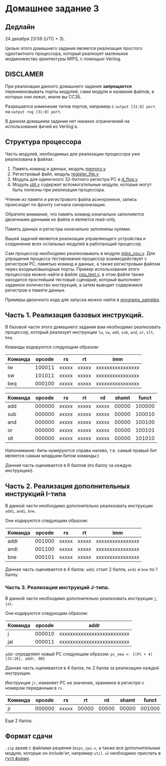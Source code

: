# Домашнее задание 3

## Дедлайн

24 декабря 23:59 (UTC + 3).

Целью этого домашнего задания является реализация простого однотактного процессора, который реализует
маленькое модмножество архитектуры MIPS, с помощью Verilog.

## **DISCLAMER**

При реализации данного домашнего задания **запрещается** переименовывать порты модулей, сами модули
и названия файлов, в которых они лежат, иначе вы ССЗБ.

Разрешается изменение типов портов, например с `output [31:0] port` на `output reg [31:0] port`.

В данном домашнем задании нет никаких ограничений на использование фичей из Verilog'а.

## Структура процессора

Часть модулей, необходимых для реализации процессора уже реализована в файлах:
1) Память команд и данных, модуль [memory.v](./memory.v)
2) Регистровый файл, модуль [register_file.v](./register_file.v)
3) Модуль для одиночного 32-битного регистра PC в [d_flop.v](./d_flop.v)
4) Модуль [util.v](./util.v) содержит вспомогательные модули, которые могут быть полезны
   при реализации процессора.

Чтение из памяти и регистрового файла асинхронное, запись происходит по фронту сигнала синхронизации.

Обратите внимание, что память команд изначально заполняется двоичными данными из файла и является read-only.

Память данных и регистры изначально заполнены нулями.

Вашей задачей является реализация управляющего устройства и соединение всех остальных модулей
в работающий процессор.

Сам процессор необходимо реализовывать в модуле [mips_cpu.v](./mips_cpu.v). Для упрощения
процесса тестирования процессор взаимодействует с регистром PC, памятью команд и данных, а также регистровым
файлом через входные/выходные порты.
Пример использования этого процессора можно найти в файле [cpu_test.v](./cpu_test.v),
в этом файле также находится простейший тестовый сценарий, который выполняет заданное количество инструкций, а затем
выводит содержимое регистров и памяти данных.

Примеры двоичного кода для запуска можно найти в [programs_samples](./programs_samples/README.md).


## Часть 1. Реализация базовых инструкций.

В базовой части этого домашнего задания вам необходимо реализовать процессор, который реализует инструкции
`lw`, `sw`, `add`, `sub`, `and`, `or`, `slt`, `beq`.

Команды кодируются следующим образом:

| Команда | opcode | rs    | rt    | imm              |
|---------|--------|-------|-------|------------------|
| lw      | 100011 | xxxxx | xxxxx | xxxxxxxxxxxxxxxx |
| sw      | 101011 | xxxxx | xxxxx | xxxxxxxxxxxxxxxx |
| beq     | 000100 | xxxxx | xxxxx | xxxxxxxxxxxxxxxx |

| Команда | opcode | rs    | rt    | rd    | shamt | funct  |
|---------|--------|-------|-------|-------|-------|--------|
| add     | 000000 | xxxxx | xxxxx | xxxxx | 00000 | 100000 |
| sub     | 000000 | xxxxx | xxxxx | xxxxx | 00000 | 100010 |
| and     | 000000 | xxxxx | xxxxx | xxxxx | 00000 | 100100 |
| or      | 000000 | xxxxx | xxxxx | xxxxx | 00000 | 100101 |
| slt     | 000000 | xxxxx | xxxxx | xxxxx | 00000 | 101010 |

Напонимание: биты нумеруются справа налево, т.е. самый правый бит является самым младшим битом команды:)

Данная часть оценивается в 8 баллов (по баллу за каждую инструкцию).

## Часть 2. Реализация дополнительных инструкций I-типа

В данной части необходимо дополнительно реализовать инструкции `addi`, `andi`, `bne`.

Они кодируются следующим образом:

| Команда | opcode | rs    | rt    | imm              |
|---------|--------|-------|-------|------------------|
| addi    | 001000 | xxxxx | xxxxx | xxxxxxxxxxxxxxxx |
| andi    | 001100 | xxxxx | xxxxx | xxxxxxxxxxxxxxxx |
| bne     | 000101 | xxxxx | xxxxx | xxxxxxxxxxxxxxxx |

Данная часть оценивается в 4 балла: `addi` стоит 2 балла, `andi` и `bne` по 1 баллу.

### Часть 3. Реализация инструкций J-типа.

В данной части необходимо дополнительно реализовать инструкции `j`, `jal`.

Они кодируются следующим образом:

| Команда | opcode | addr                       |
|---------|--------|----------------------------|
| j       | 000010 | xxxxxxxxxxxxxxxxxxxxxxxxxx |
| jal     | 000011 | xxxxxxxxxxxxxxxxxxxxxxxxxx |

`addr` определяет новый PC следующим образом: `pc_new <- {(PC + 4)[31:28], addr, 00}`

Данная часть оценивается в 4 балла, по 2 балла за реализацию каждой инструкции.

Инструкция `jr`, изменяет PC на значение, хранимое в регистре с номером переданным в
`rs`.

| Команда | opcode | rs    | rt    | rd    | shamt | funct  |
|---------|--------|-------|-------|-------|-------|--------|
| jr      | 000000 | xxxxx | 00000 | 00000 | 00000 | 001000 |

Еще 2 балла.

## Формат сдачи

`.zip` архив с файлами решения (`mips_cpu.v`, а также все дополнительные модули, которые он include'ит,
например `util.v`) необходимо прислать в [гугл форму](https://forms.gle/SCmbCRm2ejDPHK3V8).
